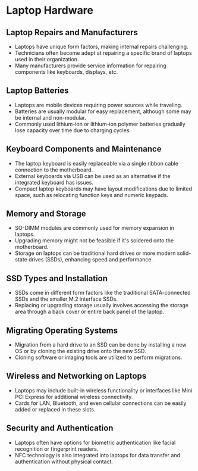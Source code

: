 # Laptop Hardware

## Laptop Repairs and Manufacturers
  - Laptops have unique form factors, making internal repairs challenging.
  - Technicians often become adept at repairing a specific brand of laptops used in their organization.
  - Many manufacturers provide service information for repairing components like keyboards, displays, etc.

## Laptop Batteries
  - Laptops are mobile devices requiring power sources while traveling.
  - Batteries are usually modular for easy replacement, although some may be internal and non-modular.
  - Commonly used lithium-ion or lithium-ion polymer batteries gradually lose capacity over time due to charging cycles.

## Keyboard Components and Maintenance
  - The laptop keyboard is easily replaceable via a single ribbon cable connection to the motherboard.
  - External keyboards via USB can be used as an alternative if the integrated keyboard has issues.
  - Compact laptop keyboards may have layout modifications due to limited space, such as relocating function keys and numeric keypads.

## Memory and Storage
  - SO-DIMM modules are commonly used for memory expansion in laptops.
  - Upgrading memory might not be feasible if it's soldered onto the motherboard.
  - Storage on laptops can be traditional hard drives or more modern solid-state drives (SSDs), enhancing speed and performance.

## SSD Types and Installation
  - SSDs come in different form factors like the traditional SATA-connected SSDs and the smaller M.2 interface SSDs.
  - Replacing or upgrading storage usually involves accessing the storage area through a back cover or entire back panel of the laptop.

## Migrating Operating Systems
  - Migration from a hard drive to an SSD can be done by installing a new OS or by cloning the existing drive onto the new SSD.
  - Cloning software or imaging tools are utilized to perform migrations.

## Wireless and Networking on Laptops
  - Laptops may include built-in wireless functionality or interfaces like Mini PCI Express for additional wireless connectivity.
  - Cards for LAN, Bluetooth, and even cellular connections can be easily added or replaced in these slots.

## Security and Authentication
  - Laptops often have options for biometric authentication like facial recognition or fingerprint readers.
  - NFC technology is also integrated into laptops for data transfer and authentication without physical contact.
